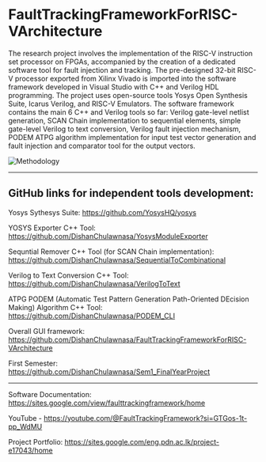 # FaultTrackingFrameworkForRISC-VArchitecture
The research project involves the implementation of the RISC-V instruction set processor on FPGAs, accompanied by the creation of a dedicated software tool for fault injection and tracking. The pre-designed 32-bit RISC-V processor exported from Xilinx Vivado is imported into the software framework developed in Visual Studio with C++ and Verilog HDL programming. The project uses open-source tools Yosys Open Synthesis Suite, Icarus Verilog, and RISC-V Emulators. The software framework contains the main 6 C++ and Verilog tools so far: Verilog gate-level netlist generation, SCAN Chain implementation to sequential elements, simple gate-level Verilog to text conversion, Verilog fault injection mechanism, PODEM ATPG algorithm implementation for input test vector generation and fault injection and comparator tool for the output vectors.

![Methodology](https://github.com/DishanChulawnasa/FaultTrackingFrameworkForRISC-VArchitecture/assets/129721116/821d8d7b-d530-4821-b71f-e1603ccf1898)

------------------------------------------------------------------------------------------

**GitHub links for independent tools development:**
-----------------------------------------------------------------------------------------------

Yosys Sythesys Suite: https://github.com/YosysHQ/yosys

YOSYS Exporter C++ Tool: https://github.com/DishanChulawnasa/YosysModuleExporter

Sequntial Remover C++ Tool (for SCAN Chain implementation): https://github.com/DishanChulawnasa/SequentialToCombinational

Verilog to Text Conversion C++ Tool: https://github.com/DishanChulawnasa/VerilogToText

ATPG PODEM (Automatic Test Pattern Generation Path-Oriented DEcision Making) Algorithm C++ Tool: https://github.com/DishanChulawnasa/PODEM_CLI

Overall GUI framework: https://github.com/DishanChulawnasa/FaultTrackingFrameworkForRISC-VArchitecture

First Semester: https://github.com/DishanChulawnasa/Sem1_FinalYearProject

------------------------------------------------------------------------------------------

Software Documentation: https://sites.google.com/view/faulttrackingframework/home

YouTube - https://youtube.com/@FaultTrackingFramework?si=GTGos-1t-pp_WdMU

Project Portfolio: https://sites.google.com/eng.pdn.ac.lk/project-e17043/home
